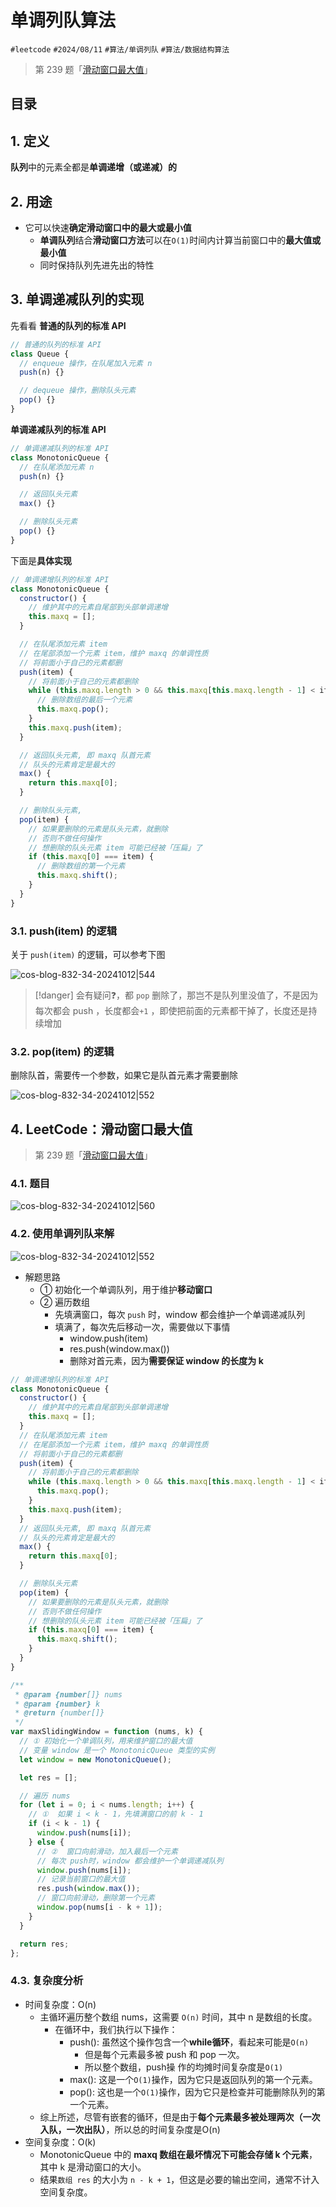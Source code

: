 
# 单调列队算法


`#leetcode`  `#2024/08/11`  `#算法/单调列队`  `#算法/数据结构算法`   

>  第 239 题「[滑动窗口最大值](https://leetcode.cn/problems/sliding-window-maximum)」




## 目录
<!-- toc -->
 ## 1. 定义 

**队列**中的元素全都是**单调递增（或递减）的** 

## 2. 用途

- 它可以快速**确定滑动窗口中的最大或最小值**
	- **单调队列**结合**滑动窗口方法**可以在`O(1)`时间内计算当前窗口中的**最大值或最小值**
	- 同时保持队列先进先出的特性

## 3. 单调递减队列的实现

先看看 **普通的队列的标准 API**

```javascript
// 普通的队列的标准 API
class Queue {
  // enqueue 操作，在队尾加入元素 n
  push(n) {}

  // dequeue 操作，删除队头元素
  pop() {}
}
```

**单调递减队列的标准 API**

```javascript 
// 单调递减队列的标准 API
class MonotonicQueue {
  // 在队尾添加元素 n
  push(n) {}

  // 返回队头元素
  max() {}

  // 删除队头元素
  pop() {}
}
```

下面是**具体实现**

```javascript  hl:14,32,26
// 单调递增队列的标准 API
class MonotonicQueue {
  constructor() {
    // 维护其中的元素自尾部到头部单调递增
    this.maxq = [];
  }

  // 在队尾添加元素 item
  // 在尾部添加一个元素 item，维护 maxq 的单调性质
  // 将前面小于自己的元素都删
  push(item) {
    // 将前面小于自己的元素都删除
    while (this.maxq.length > 0 && this.maxq[this.maxq.length - 1] < item) {
      // 删除数组的最后一个元素
      this.maxq.pop();
    }
    this.maxq.push(item);
  }

  // 返回队头元素, 即 maxq 队首元素
  // 队头的元素肯定是最大的
  max() {
    return this.maxq[0];
  }

  // 删除队头元素,
  pop(item) {
    // 如果要删除的元素是队头元素，就删除
    // 否则不做任何操作
    // 想删除的队头元素 item 可能已经被「压扁」了
    if (this.maxq[0] === item) {
      // 删除数组的第一个元素
      this.maxq.shift();
    }
  }
}
```

### 3.1. push(item) 的逻辑

关于 `push(item)` 的逻辑，可以参考下图

![cos-blog-832-34-20241012|544](https://blog-1310531898.cos.ap-beijing.myqcloud.com/832-34-20241012/Pasted%20image%2020240811093920.png)

> [!danger]
>  会有疑问❓，都 `pop` 删除了，那岂不是队列里没值了，不是因为每次都会 push ，长度都会`+1` ，即使把前面的元素都干掉了，长度还是持续增加

### 3.2. pop(item) 的逻辑

删除队首，需要传一个参数，如果它是队首元素才需要删除

![cos-blog-832-34-20241012|552](https://blog-1310531898.cos.ap-beijing.myqcloud.com/832-34-20241012/Pasted%20image%2020240811095429.png)

## 4. LeetCode：滑动窗口最大值

> 第 239 题「[滑动窗口最大值](https://leetcode.cn/problems/sliding-window-maximum)」


### 4.1. 题目

![cos-blog-832-34-20241012|560](https://blog-1310531898.cos.ap-beijing.myqcloud.com/832-34-20241012/Pasted%20image%2020240811080541.png)

### 4.2. 使用单调列队来解

![cos-blog-832-34-20241012|552](https://blog-1310531898.cos.ap-beijing.myqcloud.com/832-34-20241012/Pasted%20image%2020240811101243.png)

- 解题思路
	- ① 初始化一个单调队列，用于维护**移动窗口**
	- ② 遍历数组
		- 先填满窗口，每次 `push` 时，window 都会维护一个单调递减队列
		- 填满了，每次先后移动一次，需要做以下事情
			- window.push(item)
			- res.push(window.max())
			- 删除对首元素，因为**需要保证 window 的长度为 k**

```javascript hl:55,42
// 单调递增队列的标准 API
class MonotonicQueue {
  constructor() {
    // 维护其中的元素自尾部到头部单调递增
    this.maxq = [];
  }
  // 在队尾添加元素 item
  // 在尾部添加一个元素 item，维护 maxq 的单调性质
  // 将前面小于自己的元素都删
  push(item) {
    // 将前面小于自己的元素都删除
    while (this.maxq.length > 0 && this.maxq[this.maxq.length - 1] < item) {
      this.maxq.pop();
    }
    this.maxq.push(item);
  }
  // 返回队头元素, 即 maxq 队首元素
  // 队头的元素肯定是最大的
  max() {
    return this.maxq[0];
  }

  // 删除队头元素
  pop(item) {
    // 如果要删除的元素是队头元素，就删除
    // 否则不做任何操作
    // 想删除的队头元素 item 可能已经被「压扁」了
    if (this.maxq[0] === item) {
      this.maxq.shift();
    }
  }
}

/**
 * @param {number[]} nums
 * @param {number} k
 * @return {number[]}
 */
var maxSlidingWindow = function (nums, k) {
  // ① 初始化一个单调队列，用来维护窗口的最大值
  // 变量 window 是一个 MonotonicQueue 类型的实例
  let window = new MonotonicQueue();

  let res = [];

  // 遍历 nums
  for (let i = 0; i < nums.length; i++) {
    // ①  如果 i < k - 1，先填满窗口的前 k - 1
    if (i < k - 1) {
      window.push(nums[i]);
    } else {
      // ②  窗口向前滑动，加入最后一个元素
      // 每次 push时，window 都会维护一个单调递减队列
      window.push(nums[i]);
      // 记录当前窗口的最大值
      res.push(window.max());
      // 窗口向前滑动，删除第一个元素
      window.pop(nums[i - k + 1]);
    }
  }

  return res;
};

```

### 4.3. 复杂度分析

- 时间复杂度：O(n)
   - 主循环遍历整个数组 nums，这需要 `O(n)` 时间，其中 n 是数组的长度。
      - 在循环中，我们执行以下操作：
         - push(): 虽然这个操作包含一个**while循环**，看起来可能是`O(n)`
            -  但是每个元素最多被 push 和 pop 一次。
            -  所以整个数组，push操 作的均摊时间复杂度是`O(1)` 
         - max(): 这是一个`O(1)`操作，因为它只是返回队列的第一个元素。
         - pop(): 这也是一个`O(1)`操作，因为它只是检查并可能删除队列的第一个元素。
   - 综上所述，尽管有嵌套的循环，但是由于**每个元素最多被处理两次（一次入队，一次出队）**，所以总的时间复杂度是O(n)
- 空间复杂度：O(k)
	- MonotonicQueue 中的 **maxq 数组在最坏情况下可能会存储 k 个元素**，其中 k 是滑动窗口的大小。
	- 结果`数组 res` 的大小为 `n - k + 1`，但这是必要的输出空间，通常不计入空间复杂度。

